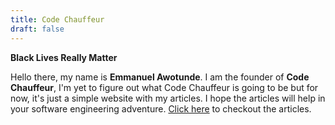 ```yaml
---
title: Code Chauffeur
draft: false
---
```


**Black Lives Really Matter**

Hello there, my name is **Emmanuel Awotunde**. I am the founder of **Code Chauffeur**, I'm yet to figure out what Code Chauffeur is going to be but for now, it's just a simple website with my articles. I hope the articles will help in your software engineering adventure. [Click here](/articles) to checkout the articles.